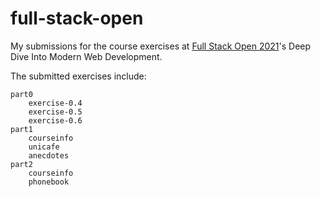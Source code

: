 # full-stack-open

My submissions for the course exercises at [Full Stack Open 2021](https://fullstackopen.com/en/)'s Deep Dive Into Modern Web Development. 

The submitted exercises include:
```
part0
    exercise-0.4
    exercise-0.5
    exercise-0.6
part1
    courseinfo
    unicafe
    anecdotes
part2
    courseinfo
    phonebook
```
